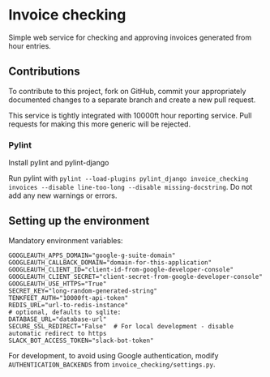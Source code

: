 # Invoice checking

Simple web service for checking and approving invoices generated from hour entries.

## Contributions

To contribute to this project, fork on GitHub, commit your appropriately documented changes to a separate branch and create a new pull request.

This service is tightly integrated with 10000ft hour reporting service. Pull requests for making this more generic will be rejected.

### Pylint

Install pylint and pylint-django

Run pylint with `pylint --load-plugins pylint_django invoice_checking invoices --disable line-too-long --disable missing-docstring`. Do not add any new warnings or errors.

## Setting up the environment

Mandatory environment variables:

```
GOOGLEAUTH_APPS_DOMAIN="google-g-suite-domain"
GOOGLEAUTH_CALLBACK_DOMAIN="domain-for-this-application"
GOOGLEAUTH_CLIENT_ID="client-id-from-google-developer-console"
GOOGLEAUTH_CLIENT_SECRET="client-secret-from-google-developer-console"
GOOGLEAUTH_USE_HTTPS="True"
SECRET_KEY="long-random-generated-string"
TENKFEET_AUTH="10000ft-api-token"
REDIS_URL="url-to-redis-instance"
# optional, defaults to sqlite:
DATABASE_URL="database-url"
SECURE_SSL_REDIRECT="False"  # For local development - disable automatic redirect to https
SLACK_BOT_ACCESS_TOKEN="slack-bot-token"
```

For development, to avoid using Google authentication, modify `AUTHENTICATION_BACKENDS` from `invoice_checking/settings.py`.
